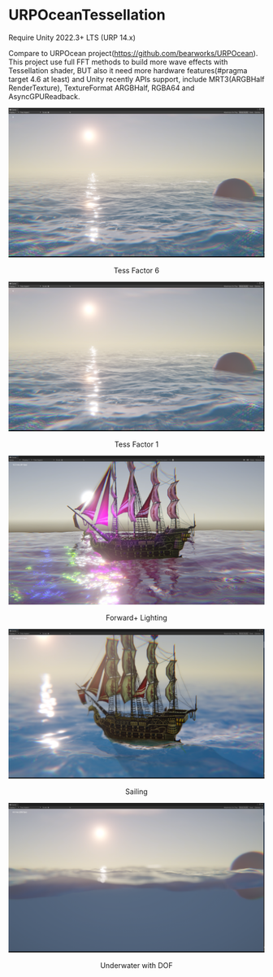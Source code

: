 # URPOceanTessellation

Require Unity 2022.3+ LTS (URP 14.x)

Compare to URPOcean project(https://github.com/bearworks/URPOcean).
This project use full FFT methods to build more wave effects with Tessellation shader, BUT also it need more hardware features(#pragma target 4.6 at least) and 
Unity recently APIs support, include MRT3(ARGBHalf RenderTexture), TextureFormat ARGBHalf, RGBA64 and AsyncGPUReadback.


![](./Image/URPOcean.png)
<p align="center">Tess Factor 6</p>

![](./Image/URPOcean1.png)
<p align="center">Tess Factor 1</p>

![](./Image/URPOcean4.png)
<p align="center">Forward+ Lighting</p>

![](./Image/URPOcean2.png)
<p align="center">Sailing</p>

![](./Image/URPOcean3.png)
<p align="center">Underwater with DOF</p>
